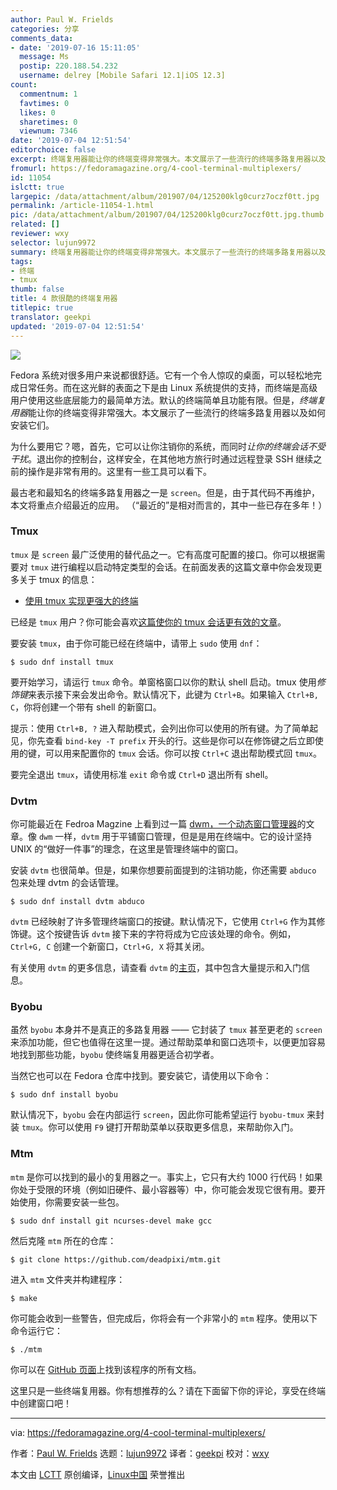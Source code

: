 ```yaml
---
author: Paul W. Frields
categories: 分享
comments_data:
- date: '2019-07-16 15:11:05'
  message: Ms
  postip: 220.188.54.232
  username: delrey [Mobile Safari 12.1|iOS 12.3]
count:
  commentnum: 1
  favtimes: 0
  likes: 0
  sharetimes: 0
  viewnum: 7346
date: '2019-07-04 12:51:54'
editorchoice: false
excerpt: 终端复用器能让你的终端变得非常强大。本文展示了一些流行的终端多路复用器以及如何安装它们。
fromurl: https://fedoramagazine.org/4-cool-terminal-multiplexers/
id: 11054
islctt: true
largepic: /data/attachment/album/201907/04/125200klg0curz7oczf0tt.jpg
permalink: /article-11054-1.html
pic: /data/attachment/album/201907/04/125200klg0curz7oczf0tt.jpg.thumb.jpg
related: []
reviewer: wxy
selector: lujun9972
summary: 终端复用器能让你的终端变得非常强大。本文展示了一些流行的终端多路复用器以及如何安装它们。
tags:
- 终端
- tmux
thumb: false
title: 4 款很酷的终端复用器
titlepic: true
translator: geekpi
updated: '2019-07-04 12:51:54'
---
```


![](/data/attachment/album/201907/04/125200klg0curz7oczf0tt.jpg)


Fedora 系统对很多用户来说都很舒适。它有一个令人惊叹的桌面，可以轻松地完成日常任务。而在这光鲜的表面之下是由 Linux 系统提供的支持，而终端是高级用户使用这些底层能力的最简单方法。默认的终端简单且功能有限。但是，*终端复用器*能让你的终端变得非常强大。本文展示了一些流行的终端多路复用器以及如何安装它们。


为什么要用它？嗯，首先，它可以让你注销你的系统，而同时*让你的终端会话不受干扰*。退出你的控制台，这样安全，在其他地方旅行时通过远程登录 SSH 继续之前的操作是非常有用的。这里有一些工具可以看下。


最古老和最知名的终端多路复用器之一是 `screen`。但是，由于其代码不再维护，本文将重点介绍最近的应用。 （“最近的”是相对而言的，其中一些已存在多年！）


### Tmux


`tmux` 是 `screen` 最广泛使用的替代品之一。它有高度可配置的接口。你可以根据需要对 `tmux` 进行编程以启动特定类型的会话。在前面发表的这篇文章中你会发现更多关于 tmux 的信息：


* [使用 tmux 实现更强大的终端](https://fedoramagazine.org/use-tmux-more-powerful-terminal/)


已经是 `tmux` 用户？你可能会喜欢[这篇使你的 tmux 会话更有效的文章](https://fedoramagazine.org/4-tips-better-tmux-sessions/)。


要安装 `tmux`，由于你可能已经在终端中，请带上 `sudo` 使用 `dnf`：



```
$ sudo dnf install tmux
```

要开始学习，请运行 `tmux` 命令。单窗格窗口以你的默认 shell 启动。tmux 使用*修饰键*来表示接下来会发出命令。默认情况下，此键为 `Ctrl+B`。如果输入 `Ctrl+B, C`，你将创建一个带有 shell 的新窗口。


提示：使用 `Ctrl+B, ?` 进入帮助模式，会列出你可以使用的所有键。为了简单起见，你先查看 `bind-key -T prefix` 开头的行。这些是你可以在修饰键之后立即使用的键，可以用来配置你的 `tmux` 会话。你可以按 `Ctrl+C` 退出帮助模式回 `tmux`。


要完全退出 `tmux`，请使用标准 `exit` 命令或 `Ctrl+D` 退出所有 shell。


### Dvtm


你可能最近在 Fedroa Magzine 上看到过一篇 [dwm，一个动态窗口管理器](https://fedoramagazine.org/lets-try-dwm-dynamic-window-manger/)的文章。像 `dwm` 一样，`dvtm` 用于平铺窗口管理，但是是用在终端中。它的设计坚持 UNIX 的“做好一件事”的理念，在这里是管理终端中的窗口。


安装 `dvtm` 也很简单。但是，如果你想要前面提到的注销功能，你还需要 `abduco` 包来处理 dvtm 的会话管理。



```
$ sudo dnf install dvtm abduco
```

`dvtm` 已经映射了许多管理终端窗口的按键。默认情况下，它使用 `Ctrl+G` 作为其修饰键。这个按键告诉 `dvtm` 接下来的字符将成为它应该处理的命令。例如， `Ctrl+G, C` 创建一个新窗口，`Ctrl+G, X` 将其关闭。


有关使用 `dvtm` 的更多信息，请查看 `dvtm` 的[主页](http://www.brain-dump.org/projects/dvtm/#why)，其中包含大量提示和入门信息。


### Byobu


虽然 `byobu` 本身并不是真正的多路复用器 —— 它封装了 `tmux` 甚至更老的 `screen` 来添加功能，但它也值得在这里一提。通过帮助菜单和窗口选项卡，以便更加容易地找到那些功能，`byobu` 使终端复用器更适合初学者。


当然它也可以在 Fedora 仓库中找到。要安装它，请使用以下命令：



```
$ sudo dnf install byobu
```

默认情况下，`byobu` 会在内部运行 `screen`，因此你可能希望运行 `byobu-tmux` 来封装 `tmux`。你可以使用 `F9` 键打开帮助菜单以获取更多信息，来帮助你入门。


### Mtm


`mtm` 是你可以找到的最小的复用器之一。事实上，它只有大约 1000 行代码！如果你处于受限的环境（例如旧硬件、最小容器等）中，你可能会发现它很有用。要开始使用，你需要安装一些包。



```
$ sudo dnf install git ncurses-devel make gcc
```

然后克隆 `mtm` 所在的仓库：



```
$ git clone https://github.com/deadpixi/mtm.git
```

进入 `mtm` 文件夹并构建程序：



```
$ make
```

你可能会收到一些警告，但完成后，你将会有一个非常小的 `mtm` 程序。使用以下命令运行它：



```
$ ./mtm
```

你可以在 [GitHub 页面](https://github.com/deadpixi/mtm)上找到该程序的所有文档。


这里只是一些终端复用器。你有想推荐的么？请在下面留下你的评论，享受在终端中创建窗口吧！




---


via: <https://fedoramagazine.org/4-cool-terminal-multiplexers/>


作者：[Paul W. Frields](https://fedoramagazine.org/author/pfrields/) 选题：[lujun9972](https://github.com/lujun9972) 译者：[geekpi](https://github.com/geekpi) 校对：[wxy](https://github.com/wxy)


本文由 [LCTT](https://github.com/LCTT/TranslateProject) 原创编译，[Linux中国](https://linux.cn/) 荣誉推出